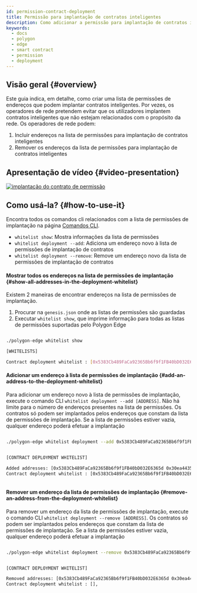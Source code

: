 ```yaml
---
id: permission-contract-deployment
title: Permissão para implantação de contratos inteligentes
description: Como adicionar a permissão para implantação de contratos inteligentes.
keywords:
  - docs
  - polygon
  - edge
  - smart contract
  - permission
  - deployment
---
```


## Visão geral {#overview}

Este guia indica, em detalhe, como criar uma lista de permissões de endereços que podem implantar contratos inteligentes.
Por vezes, os operadores de rede pretendem evitar que os utilizadores implantem contratos inteligentes que não estejam relacionados com o propósito da rede. Os operadores de rede podem:

1. Incluir endereços na lista de permissões para implantação de contratos inteligentes
2. Remover os endereços da lista de permissões para implantação de contratos inteligentes

## Apresentação de vídeo {#video-presentation}

[![implantação do contrato de permissão](https://img.youtube.com/vi/yPOkINpf7hg/0.jpg)](https://www.youtube.com/watch?v=yPOkINpf7hg)

## Como usá-la? {#how-to-use-it}


Encontra todos os comandos cli relacionados com a lista de permissões de implantação na página [Comandos CLI](/docs/edge/get-started/cli-commands#whitelist-commands).

* `whitelist show`: Mostra informações da lista de permissões
* `whitelist deployment --add`:  Adiciona um endereço novo à lista de permissões de implantação de contratos
* `whitelist deployment --remove`:  Remove um endereço novo da lista de permissões de implantação de contratos

#### Mostrar todos os endereços na lista de permissões de implantação {#show-all-addresses-in-the-deployment-whitelist}

Existem 2 maneiras de encontrar endereços na lista de permissões de implantação.
1. Procurar na `genesis.json` onde as listas de permissões são guardadas
2. Executar `whitelist show`, que imprime informação para todas as listas de permissões suportadas pelo Polygon Edge

```bash

./polygon-edge whitelist show

[WHITELISTS]

Contract deployment whitelist : [0x5383Cb489FaCa92365Bb6f9f1FB40bD032E6365d],


```

#### Adicionar um endereço à lista de permissões de implantação {#add-an-address-to-the-deployment-whitelist}

Para adicionar um endereço novo à lista de permissões de implantação, execute o comando CLI `whitelist deployment --add [ADDRESS]`. Não há limite para o número de endereços presentes na lista de permissões. Os contratos só podem ser implantados pelos endereços que constam da lista de permissões de implantação. Se a lista de permissões estiver vazia, qualquer endereço poderá efetuar a implantação

```bash

./polygon-edge whitelist deployment --add 0x5383Cb489FaCa92365Bb6f9f1FB40bD032E6365d --add 0x30ea4435167Ee91f9f874b5a894F3282A956C3FF


[CONTRACT DEPLOYMENT WHITELIST]

Added addresses: [0x5383Cb489FaCa92365Bb6f9f1FB40bD032E6365d 0x30ea4435167Ee91f9f874b5a894F3282A956C3FF],
Contract deployment whitelist : [0x5383Cb489FaCa92365Bb6f9f1FB40bD032E6365d 0x30ea4435167Ee91f9f874b5a894F3282A956C3FF],



```

#### Remover um endereço da lista de permissões de implantação {#remove-an-address-from-the-deployment-whitelist}

Para remover um endereço da lista de permissões de implantação, execute o comando CLI `whitelist deployment --remove [ADDRESS]`. Os contratos só podem ser implantados pelos endereços que constam da lista de permissões de implantação. Se a lista de permissões estiver vazia, qualquer endereço poderá efetuar a implantação

```bash

./polygon-edge whitelist deployment --remove 0x5383Cb489FaCa92365Bb6f9f1FB40bD032E6365d --remove 0x30ea4435167Ee91f9f874b5a894F3282A956C3FF


[CONTRACT DEPLOYMENT WHITELIST]

Removed addresses: [0x5383Cb489FaCa92365Bb6f9f1FB40bD032E6365d 0x30ea4435167Ee91f9f874b5a894F3282A956C3FF],
Contract deployment whitelist : [],



```
